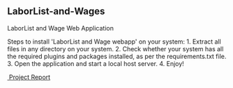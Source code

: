 ## LaborList-and-Wages
 
 LaborList and Wage Web Application

Steps to install 'LaborList and Wage webapp' on your system:
	1. Extract all files in any directory on your system.
	2. Check whether your system has all the required plugins and packages installed, as per the requirements.txt file.
	3. Open the application and start a local host server.
	4. Enjoy!
 
<a href="https://drive.google.com/file/d/1cb00x5Ja44IY_EW4ML5ScaadV6OCt5rt/view?usp=sharing" class="image fit" type="application/pdf"><img src="https://drive.google.com/file/d/15WAXEIfNPMTCOZCwIgPpbIi9PbijEEKE/view?usp=sharing" alt=""> Project Report</a>
